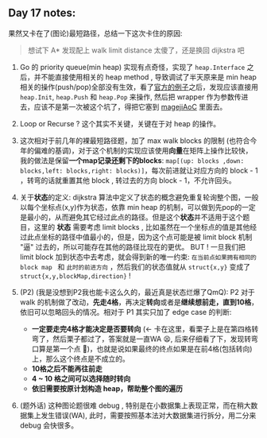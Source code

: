 ## Day 17 notes:

果然又卡在了(图论)最短路径，总结一下这次卡住的原因:

> 想试下 A* 发现配上 walk limit distance 太傻了，还是换回 dijkstra 吧

1. Go 的 priority queue(min heap) 实现有点奇怪，实现了 `heap.Interface` 之后，并不能直接使用相关的 heap method , 导致调试了半天原来是 min heap 相关的操作(push/pop)全部没有生效，看了[官方的例子](https://pkg.go.dev/container/heap#example-package-IntHeap)之后，发现应该直接用`heap.Init`, `heap.Push` 和 `heap.Pop` 来操作, 然后把 wrapper 作为参数传进去，应该不是第一次被这个坑了，得把它塞到 [magejiAoC](https://github.com/magejiCoder/magejiAoc/tree/master/queue/priority) 里面去。

2. Loop or Recurse ? 这个其实不关键，关键在于对 heap 的操作。

3. 这次相对于前几年的裸最短路径题，加了 max walk blocks 的限制 (也符合今年的偏难的基调)，对于这个机制的实现应该使用**向量**在矩阵上操作比较快，我的做法是保留**一个map记录还剩下的blocks**: `map[(up: blocks ,down: blocks,left: blocks,right: blocks)]`，每次前进就让对应方向的 block - 1 ，转弯的话就重置其他 block , 转过去的方向 block - 1，不允许回头。

4. 关于**状态**的定义: dijkstra 算法中定义了状态的概念避免重复轮询整个图，一般以每个坐标点(x,y)作为状态，依靠 min heap 的机制，可以做到先pop的一定是最小的，从而避免其它经过此点的路径。但是这个**状态**并不适用于这个题目，这里的 **状态** 需要考虑 limit blocks , 比如虽然在一个坐标点的值是其他经过此点坐标的路径中值最小的，但是，因为这个点可能是被 limit block 机制 "逼" 过去的，所以可能存在其他的路径比现在的更优。 BUT ! 一旦我们把 limit block 加到状态中去考虑，就会得到新的唯一约束: `在当前点如果拥有相同的 block map ` 和 `此时的前进方向` ，然后我们的状态值就从 `struct{x,y}`  变成了 `struct{x,y,blockMap,direction}` !

5. (P2) (我是没想到P2我也能卡这么久的，最近真是状态烂爆了QmQ): P2 对于 walk 的机制做了改动，**先走4格**，再决定**转向**或者是**继续想前走，直到10格**，依旧可以忽略回头的情况。相对于 P1 其实只加了 edge case 的判断:

	* **一定要走完4格才能决定是否要转向** (<- 卡在这里，看栗子上是在第四格转弯了，然后栗子都过了，答案就是一直WA 😫, 后来仔细看了下，发现转弯口算是第一个点 🤡)，也就是说如果最终的终点如果是在前4格(包括转向)上，那么这个终点是不成立的。
	* **10格之后不能再往前走**
	* **4 ~ 10 格之间可以选择随时转向**
	* **依旧需要按原计划构造 heap，帮助整个图的遍历**

6. (题外话) 这种图论题很难 debug , 特别是在小数据集上表现正常，而在稍大数据集上发生错误(WA), 此时，需要按照基本法对大数据集进行拆分，用二分来 debug 会快很多。
